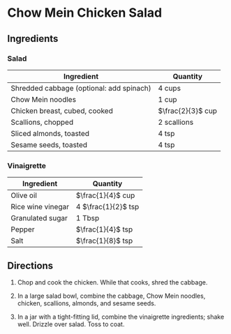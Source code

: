 # Chow Mein Chicken Salad

## Ingredients

### Salad

| Ingredient | Quantity |
| --- | --- |
| Shredded cabbage (optional: add spinach) | 4 cups |
| Chow Mein noodles | 1 cup |
| Chicken breast, cubed, cooked | $\frac{2}{3}$ cup |
| Scallions, chopped | 2 scallions |
| Sliced almonds, toasted | 4 tsp |
| Sesame seeds, toasted | 4 tsp |

### Vinaigrette

| Ingredient | Quantity |
| --- | --- |
| Olive oil | $\frac{1}{4}$ cup |
| Rice wine vinegar | 4 $\frac{1}{2}$ tsp |
| Granulated sugar | 1 Tbsp |
| Pepper | $\frac{1}{4}$ tsp |
| Salt | $\frac{1}{8}$ tsp |

## Directions

1. Chop and cook the chicken. While that cooks, shred the cabbage.

2. In a large salad bowl, combine the cabbage, Chow Mein noodles, chicken,
scallions, almonds, and sesame seeds.

3. In a jar with a tight-fitting lid, combine the vinaigrette ingredients;
shake well. Drizzle over salad. Toss to coat. 


